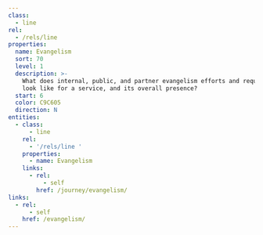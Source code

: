 ```yaml
---
class:
  - line
rel:
  - /rels/line
properties:
  name: Evangelism
  sort: 70
  level: 1
  description: >-
    What does internal, public, and partner evangelism efforts and requirements
    look like for a service, and its overall presence?
  start: 6
  color: C9C605
  direction: N       
entities:
  - class:
      - line
    rel:
      - '/rels/line '
    properties:
      - name: Evangelism
    links:
      - rel:
          - self
        href: /journey/evangelism/
links:
  - rel:
      - self
    href: /evangelism/
---
```

